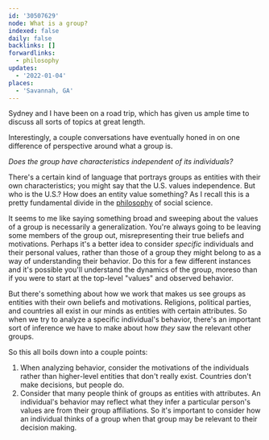 ```yaml
---
id: '30507629'
node: What is a group?
indexed: false
daily: false
backlinks: []
forwardlinks:
  - philosophy
updates:
  - '2022-01-04'
places:
  - 'Savannah, GA'
---
```

Sydney and I have been on a road trip, which has given us ample time to discuss all sorts of topics at great length. 

Interestingly, a couple conversations have eventually honed in on one difference of perspective around what a group is. 

*Does the group have characteristics independent of its individuals?*

There's a certain kind of language that portrays groups as entities with their own characteristics; you might say that the U.S. values independence. But who is the U.S.? How does an entity value something? As I recall this is a pretty fundamental divide in the [philosophy](philosophy.md) of social science. 

It seems to me like saying something broad and sweeping about the values of a group is necessarily a generalization. You're always going to be leaving some members of the group out, misrepresenting their true beliefs and motivations. Perhaps it's a better idea to consider *specific* individuals and their personal values, rather than those of a group they might belong to as a way of understanding their behavior. Do this for a few different instances and it's possible you'll understand the dynamics of the group, moreso than if you were to start at the top-level "values" and observed behavior. 

But there's something about how we work that makes us see groups as entities with their own beliefs and motivations. Religions, political parties, and countries all exist in our minds as entities with certain attributes. So when we try to analyze a specific individual's behavior, there's an important sort of inference we have to make about how *they* saw the relevant other groups. 

So this all boils down into a couple points:

1. When analyzing behavior, consider the motivations of the individuals rather than higher-level entities that don't really exist. Countries don't make decisions, but people do. 
2. Consider that many people think of groups as entities with attributes. An individual's behavior may reflect what they infer a particular person's values are from their group affiliations. So it's important to consider how an individual thinks of a group when that group may be relevant to their decision making. 

